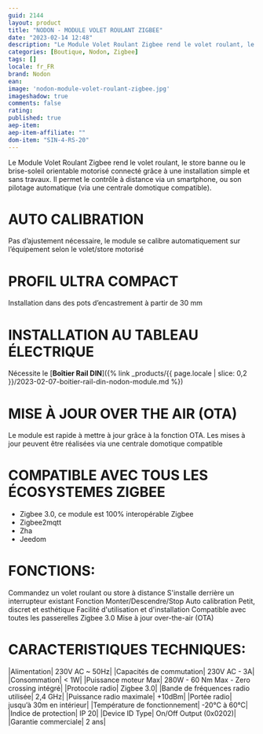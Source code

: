 ```yaml
---
guid: 2144
layout: product 
title: "NODON - MODULE VOLET ROULANT ZIGBEE"    
date: "2023-02-14 12:48"
description: "Le Module Volet Roulant Zigbee rend le volet roulant, le store banne ou le brise-soleil orientable motorisé connecté grâce à une installation simple et sans travaux."
categories: [Boutique, Nodon, Zigbee]
tags: []
locale: fr_FR
brand: Nodon
ean: 
image: 'nodon-module-volet-roulant-zigbee.jpg'
imageshadow: true
comments: false
rating:  
published: true
aep-item: 
aep-item-affiliate: ""
dom-item: "SIN-4-RS-20"
---
```


Le Module Volet Roulant Zigbee rend le volet roulant, le store banne ou le brise-soleil orientable motorisé connecté grâce à une installation simple et sans travaux. Il permet le contrôle à distance via un smartphone, ou son pilotage automatique (via une centrale domotique compatible).

# AUTO CALIBRATION
Pas d’ajustement nécessaire, le module se calibre automatiquement sur l’équipement selon le volet/store motorisé

# PROFIL ULTRA COMPACT
Installation dans des pots d’encastrement à partir de 30 mm

# INSTALLATION AU TABLEAU ÉLECTRIQUE
Nécessite le [**Boîtier Rail DIN**]({% link _products/{{ page.locale | slice: 0,2 }}/2023-02-07-boitier-rail-din-nodon-module.md %})

# MISE À JOUR OVER THE AIR (OTA)
Le module est rapide à mettre à jour grâce à la fonction OTA. Les mises à jour peuvent être réalisées via une centrale domotique compatible

# COMPATIBLE AVEC TOUS LES ÉCOSYSTEMES ZIGBEE
- Zigbee 3.0, ce module est 100% interopérable Zigbee
- Zigbee2mqtt
- Zha
- Jeedom

# FONCTIONS:

Commandez un volet roulant ou store à distance
S'installe derrière un interrupteur existant
Fonction Monter/Descendre/Stop
Auto calibration
Petit, discret et esthétique
Facilité d'utilisation et d'installation
Compatible avec toutes les passerelles Zigbee 3.0
Mise à jour over-the-air (OTA)

# CARACTERISTIQUES TECHNIQUES:

|Alimentation| 230V AC ~ 50Hz|
|Capacités de commutation| 230V AC - 3A|
|Consommation| < 1W|
|Puissance moteur Max| 280W - 60 Nm Max - Zero crossing intégré|
|Protocole radio| Zigbee 3.0|
|Bande de fréquences radio utilisée| 2,4 GHz|
|Puissance radio maximale| +10dBm|
|Portée radio| jusqu’à 30m en intérieur|
|Température de fonctionnement| -20°C à 60°C|
|Indice de protection| IP 20|
|Device ID Type| On/Off Output (0x0202)|
|Garantie commerciale| 2 ans|
